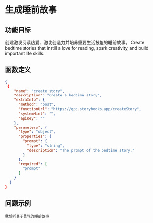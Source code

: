 # 生成睡前故事

## 功能目标
创建激发阅读热爱、激发创造力并培养重要生活技能的睡前故事。
Create bedtime stories that instill a love for reading, spark creativity, and build important life skills.

## 函数定义

```json
{
 {
    "name": "create_story",
    "description": "Create a bedtime story",
    "extraInfo": {
      "method": "post",
      "functionUrl": "https://gpt.storybooks.app/createStory",
      "systemHint": "",
      "apiKey": ""
    },
    "parameters": {
      "type": "object",
      "properties": {
        "prompt": {
          "type": "string",
          "description": "The prompt of the bedtime story."
        }
      },
      "required": [
        "prompt"
      ]
    }
  }
}
```

## 问题示例
```
我想听关于勇气的睡前故事
```

